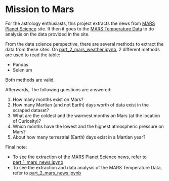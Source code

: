 # Mission to Mars

For the astrology enthusiasts, this project extracts the news from [MARS Planet Science](https://static.bc-edx.com/data/web/mars_news/index.htmlhttps:/) site. It then it goes to the [MARS Temperature Data](https://static.bc-edx.com/data/web/mars_facts/temperature.html) to do analysis on the data provided in the site.

From the data science perspective, there are several methods to extract the data from these sites. On [part_2_mars_weather.ipynb](https://part_2_mars_weather.ipynb), 2 different methods are used to read the table:

* Pandas
* Selenium

Both methods are valid.

Afterwards, The following questions are answered:

1. How many months exist on Mars?
2. How many Martian (and not Earth) days worth of data exist in the scraped dataset?
3. What are the coldest and the warmest months on Mars (at the location of Curiosity)?
4. Which months have the lowest and the highest atmospheric pressure on Mars?
5. About how many terrestrial (Earth) days exist in a Martian year?


Final note:

* To see the extraction of the MARS Planet Science news, refer to [part_1_mars_news.ipynb](https://part_1_mars_news.ipynb)
* To see the extraction and data analysis of the MARS Temperature Data, refer to [part_2_mars_news.ipynb](https://part_2_mars_news.ipynb)
